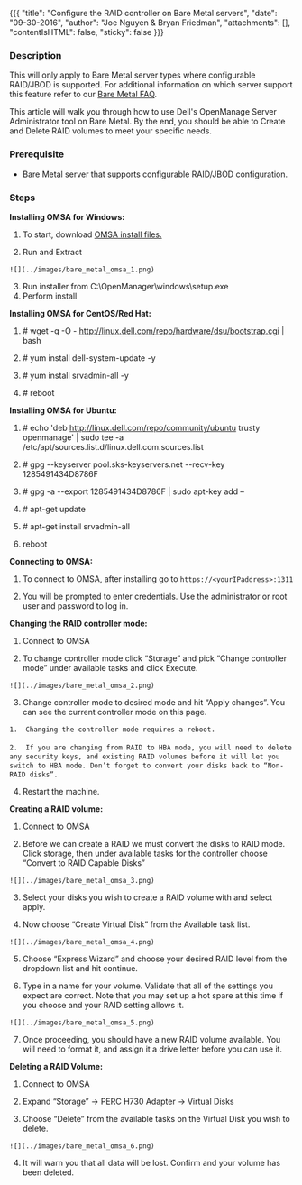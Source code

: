 
{{{
"title": "Configure the RAID controller on Bare Metal servers",
"date": "09-30-2016",
"author": "Joe Nguyen & Bryan Friedman",
"attachments": [],
"contentIsHTML": false,
"sticky": false
}}}


### Description

This will only apply to Bare Metal server types where configurable RAID/JBOD is supported. For additional information on which server support this feature refer to our [Bare Metal FAQ](bare-metal-faq.md).

This article will walk you through how to use Dell's OpenManage Server Administrator tool on Bare Metal. By the end, you should be able to Create and Delete RAID volumes to meet your specific needs.

### Prerequisite

-   Bare Metal server that supports configurable RAID/JBOD configuration.

### Steps

**Installing OMSA for Windows:**

  1.  To start, download [OMSA install files.](http://www.dell.com/support/contents/us/en/04/article/Product-Support/Self-support-Knowledgebase/enterprise-resource-center/SystemsManagement/OMSA)

  2.  Run and Extract

    ![](../images/bare_metal_omsa_1.png)


  3.  Run installer from C:\\OpenManager\\windows\\setup.exe
  4.  Perform install

**Installing OMSA for CentOS/Red Hat:**

1.  \# wget -q -O - http://linux.dell.com/repo/hardware/dsu/bootstrap.cgi | bash

2.  \# yum install dell-system-update -y

3.  \# yum install srvadmin-all -y

4.  \# reboot

**Installing OMSA for Ubuntu:**

1.  \# echo 'deb http://linux.dell.com/repo/community/ubuntu trusty openmanage' | sudo tee -a /etc/apt/sources.list.d/linux.dell.com.sources.list

2.  \# gpg --keyserver pool.sks-keyservers.net --recv-key 1285491434D8786F

3.  \# gpg -a --export 1285491434D8786F | sudo apt-key add –

4.  \# apt-get update

5.  \# apt-get install srvadmin-all

6.  reboot

**Connecting to OMSA:**

1.  To connect to OMSA, after installing go to ```https://<yourIPaddress>:1311```

2.  You will be prompted to enter credentials. Use the administrator or root user and password to log in.

**Changing the RAID controller mode:**

  1.  Connect to OMSA

  2.  To change controller mode click “Storage” and pick “Change controller mode” under available tasks and click Execute.

    ![](../images/bare_metal_omsa_2.png)


  3.  Change controller mode to desired mode and hit “Apply changes”. You can see the current controller mode on this page.

    1.  Changing the controller mode requires a reboot.

    2.  If you are changing from RAID to HBA mode, you will need to delete any security keys, and existing RAID volumes before it will let you switch to HBA mode. Don’t forget to convert your disks back to “Non-RAID disks”.

  4.  Restart the machine.

**Creating a RAID volume:**

  1.  Connect to OMSA

  2.  Before we can create a RAID we must convert the disks to RAID mode. Click storage, then under available tasks for the controller choose “Convert to RAID Capable Disks”

    ![](../images/bare_metal_omsa_3.png)


  3.  Select your disks you wish to create a RAID volume with and select apply.

  4.  Now choose “Create Virtual Disk” from the Available task list.

    ![](../images/bare_metal_omsa_4.png)


  5.  Choose “Express Wizard” and choose your desired RAID level from the dropdown list and hit continue.

  6.  Type in a name for your volume. Validate that all of the settings you expect are correct. Note that you may set up a hot spare at this time if you choose and your RAID setting allows it.

    ![](../images/bare_metal_omsa_5.png)


  7.  Once proceeding, you should have a new RAID volume available. You will need to format it, and assign it a drive letter before you can use it.

**Deleting a RAID Volume:**

  1.  Connect to OMSA

  2.  Expand “Storage” -&gt; PERC H730 Adapter -&gt; Virtual Disks

  3.  Choose “Delete” from the available tasks on the Virtual Disk you wish to delete.

    ![](../images/bare_metal_omsa_6.png)


  4.  It will warn you that all data will be lost. Confirm and your volume has been deleted.
